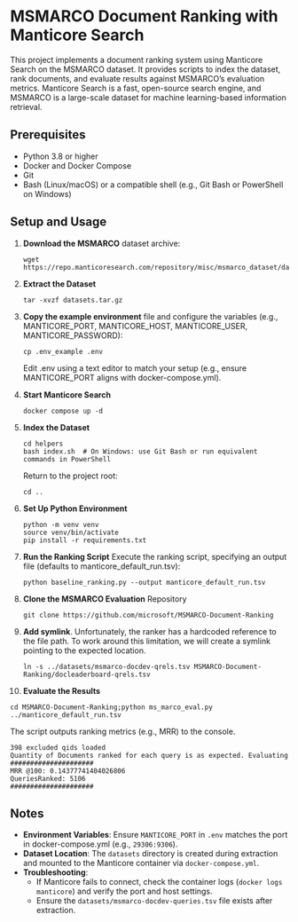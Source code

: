 # MSMARCO Document Ranking with Manticore Search
This project implements a document ranking system using Manticore Search on the MSMARCO dataset. It provides scripts to index the dataset, rank documents, and evaluate results against MSMARCO’s evaluation metrics. Manticore Search is a fast, open-source search engine, and MSMARCO is a large-scale dataset for machine learning-based information retrieval.

## Prerequisites

* Python 3.8 or higher
* Docker and Docker Compose
* Git
* Bash (Linux/macOS) or a compatible shell (e.g., Git Bash or PowerShell on Windows)

## Setup and Usage

1. **Download the MSMARCO** dataset archive:
   ```shell
   wget https://repo.manticoresearch.com/repository/misc/msmarco_dataset/datasets.tar.gz
   ```

2. **Extract the Dataset**
   ```shell
   tar -xvzf datasets.tar.gz
   ```

3. **Copy the example environment** file and configure the variables (e.g., MANTICORE_PORT, MANTICORE_HOST, MANTICORE_USER, MANTICORE_PASSWORD):
   ```shell
   cp .env_example .env
   ```

   Edit .env using a text editor to match your setup (e.g., ensure MANTICORE_PORT aligns with docker-compose.yml).

4. **Start Manticore Search**
   ```shell 
   docker compose up -d
   ```

5. **Index the Dataset**
   ```shell
   cd helpers
   bash index.sh  # On Windows: use Git Bash or run equivalent commands in PowerShell
   ```

   Return to the project root:
   ```shell
   cd ..
   ```

6. **Set Up Python Environment**
   ```shell
   python -m venv venv
   source venv/bin/activate
   pip install -r requirements.txt
   ```

7. **Run the Ranking Script**
   Execute the ranking script, specifying an output file (defaults to manticore_default_run.tsv):

   ```shell
   python baseline_ranking.py --output manticore_default_run.tsv
   ```

8. **Clone the MSMARCO Evaluation** Repository
   ```shell
   git clone https://github.com/microsoft/MSMARCO-Document-Ranking
   ```

9. **Add symlink**. Unfortunately, the ranker has a hardcoded reference to the file path. To work around this limitation, we will create a symlink pointing to the expected location.  
   ```shell
   ln -s ../datasets/msmarco-docdev-qrels.tsv MSMARCO-Document-Ranking/docleaderboard-qrels.tsv
   ```

10. **Evaluate the Results**
   ```shell
   cd MSMARCO-Document-Ranking;python ms_marco_eval.py ../manticore_default_run.tsv
   ```
   The script outputs ranking metrics (e.g., MRR) to the console.
   ```
   398 excluded qids loaded
   Quantity of Documents ranked for each query is as expected. Evaluating
   #####################
   MRR @100: 0.14377741404026806
   QueriesRanked: 5106
   #####################
   ```


## Notes

* **Environment Variables**: Ensure `MANTICORE_PORT` in `.env` matches the port in docker-compose.yml (e.g., `29306:9306`).
* **Dataset Location**: The `datasets` directory is created during extraction and mounted to the Manticore container via `docker-compose.yml`.
* **Troubleshooting**:
  * If Manticore fails to connect, check the container logs (`docker logs manticore`) and verify the port and host settings.
  * Ensure the `datasets/msmarco-docdev-queries.tsv` file exists after extraction.

